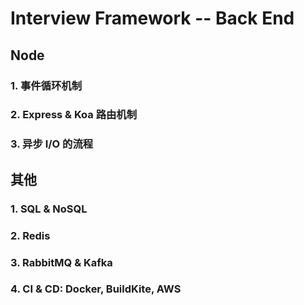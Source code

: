# Interview Framework -- Back End

## Node

### 1. 事件循环机制

### 2. Express & Koa 路由机制

### 3. 异步 I/O 的流程

## 其他

### 1. SQL & NoSQL

### 2. Redis

### 3. RabbitMQ & Kafka

### 4. CI & CD: Docker, BuildKite, AWS
